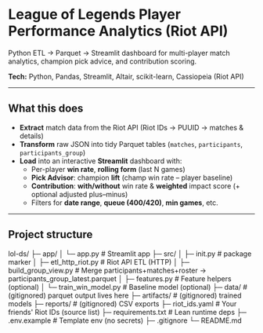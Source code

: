 # League of Legends Player Performance Analytics (Riot API)
Python ETL → Parquet → Streamlit dashboard for multi-player match analytics, champion pick advice, and contribution scoring.

**Tech:** Python, Pandas, Streamlit, Altair, scikit-learn, Cassiopeia (Riot API)

---

## What this does
- **Extract** match data from the Riot API (Riot IDs → PUUID → matches & details)
- **Transform** raw JSON into tidy Parquet tables (`matches`, `participants`, `participants_group`)
- **Load** into an interactive **Streamlit** dashboard with:
  - Per-player **win rate**, **rolling form** (last N games)
  - **Pick Advisor**: champion **lift** (champ win rate – player baseline)
  - **Contribution**: **with/without** win rate & **weighted** impact score (+ optional adjusted plus–minus)
  - Filters for **date range**, **queue (400/420)**, **min games**, etc.

---

## Project structure
lol-ds/
├─ app/
│ └─ app.py # Streamlit app
├─ src/
│ ├─ init.py # package marker
│ ├─ etl_http_riot.py # Riot API ETL (HTTP)
│ ├─ build_group_view.py # Merge participants+matches+roster → participants_group_latest.parquet
│ ├─ features.py # Feature helpers (optional)
│ └─ train_win_model.py # Baseline model (optional)
├─ data/ # (gitignored) parquet output lives here
├─ artifacts/ # (gitignored) trained models
├─ reports/ # (gitignored) CSV exports
├─ riot_ids.yaml # Your friends' Riot IDs (source list)
├─ requirements.txt # Lean runtime deps
├─ .env.example # Template env (no secrets)
├─ .gitignore
└─ README.md
